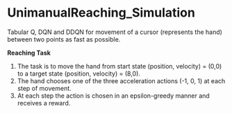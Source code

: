# UnimanualReaching_Simulation
Tabular Q, DQN and DDQN for movement of a cursor (represents the hand) between two points as fast as possible. 

**Reaching Task**
1. The task is to move the hand from start state (position, velocity) = (0,0) to a target state (position, velocity) = (8,0).
2. The hand chooses one of the three acceleration actions  (-1, 0, 1) at each step of movement.
3. At each step the action is chosen in an epsilon-greedy manner and receives a reward.





